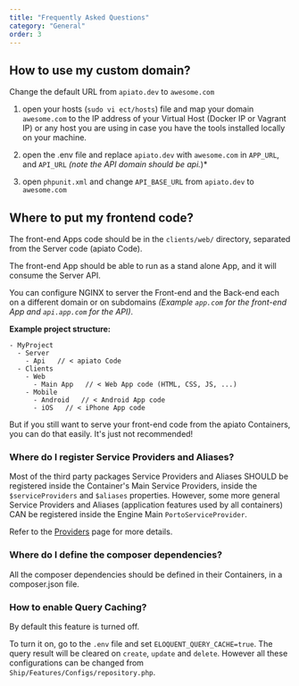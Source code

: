 ```yaml
---
title: "Frequently Asked Questions"
category: "General"
order: 3
---
```



## How to use my custom domain?

Change the default URL from `apiato.dev` to `awesome.com`

1) open your hosts (`sudo vi ect/hosts`) file and map your domain `awesome.com` to the IP address of your Virtual Host (Docker IP or Vagrant IP) or any host you are using in case you have the tools installed locally on your machine.

2) open the .env file and replace `apiato.dev` with `awesome.com` in `APP_URL`, and `API_URL` *(note the API domain should be api.*)*

3) open `phpunit.xml` and change `API_BASE_URL` from `apiato.dev` to `awesome.com`



## Where to put my frontend code?

The front-end Apps code should be in the `clients/web/` directory, separated from the Server code (apiato Code).

The front-end App should be able to run as a stand alone App, and it will consume the Server API.

You can configure NGINX to server the Front-end and the Back-end each on a different domain or on subdomains *(Example `app.com` for the front-end App and `api.app.com` for the API)*.

**Example project structure:**

```
- MyProject
  - Server
    - Api   // < apiato Code
  - Clients
    - Web
      - Main App   // < Web App code (HTML, CSS, JS, ...)
    - Mobile
      - Android   // < Android App code
      - iOS   // < iPhone App code
```

But if you still want to serve your front-end code from the apiato Containers, you can do that easily. It's just not recommended!



### Where do I register Service Providers and Aliases?

Most of the third party packages Service Providers and Aliases SHOULD be registered inside the Container's Main Service Providers, inside the `$serviceProviders` and `$aliases` properties. However, some more general Service Providers and Aliases (application features used by all containers) CAN be registered inside the Engine Main `PortoServiceProvider`.

Refer to the [Providers](http://apiato.io/D.components/providers/) page for more details.



### Where do I define the composer dependencies?

All the composer dependencies should be defined in their Containers, in a composer.json file.



### How to enable Query Caching?

By default this feature is turned off.

To turn it on, go to the `.env` file and set `ELOQUENT_QUERY_CACHE=true`. The query result will be cleared on `create`, `update` and `delete`. However all these configurations can be changed from `Ship/Features/Configs/repository.php`.
